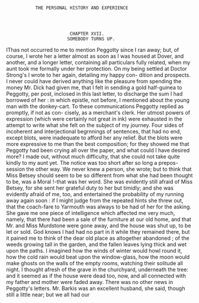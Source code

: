                THE PERSONAL HISTORY AND EXPERIENCE




                            CHAPTER XVII.
                           SOMEBODY TURNS UP.

   IThas not occurred to me to mention Peggotty since I ran away; but,
of course, I wrote her a letter almost as soon as I was housed at Dover,
and another, and a longer letter, containing all particulars fully related,
when my aunt took me formally under her protection. On my being
settled at Doctor Strong's I wrote to her again, detailing my happy con-
dition and prospects. I never could have derived anything like the
pleasure from spending the money Mr. Dick had given me, that I felt
in sending a gold half-guinea to Peggotty, per post, inclosed in this last
letter, to discharge the sum I had borrowed of her : in which epistle, not
before, I mentioned about the young man with the donkey-cart.
   To these communications Peggotty replied as promptly, if not as con-
cisely, as a merchant's clerk. Her utmost powers of expression (which
were certainly not great in ink) were exhausted in the attempt to write
what she felt on the subject of my journey. Four sides of incoherent and
interjectional begrnnings of sentences, that had no end, except blots, were
inadequate to afford her any relief. But the blots were more expressive
to me than the best composition; for they showed me that Peggotty had
been crying all over the paper, and what could I have desired more?
   I made out, without much difficulty, that she could not take quite
kindly to my aunt yet. The notice was too short after so long a prepos-
session the other way. We never knew a person, she wrote; but to
think that Miss Betsey should seem to be so different from what she had
been thought to be, was a Moral !-that was her word. She was evidently
still afraid of Miss Betsey, for she sent her grateful duty to her but timidly;
and she was evidently afraid of me, too, and entertained the probability of
my running away again soon : if I might judge from the repeated hints she
threw out, that the coach-fare to Yarmouth was always to be had of her
for the asking.
   She gave me one piece of intelligence which affected me very much,
namely, that there had been a sale of the furniture at our old home, and
that Mr. and Miss Murdstone were gone away, and the house was shut
up, to be let or sold. God knows I had had no part in it while they
remained there, but it pained me to think of the dear old place as
altogether abandoned ; of the weeds growing tall in the garden, and the
fallen leaves lying thick and wet upon the paths. I imagined how the
winds of winter would howl round it, how the cold rain would beat upon
the window-glass, how the moon would make ghosts on the walls of the
empty rooms, watching their solitude all night. I thought afresh of the
grave in the churchyard, underneath the tree: and it seemed as if the
house were dead too, now, and all connected with my father and mother
were faded away.
   There was no other news in Peggotty's letters. Mr. Barkis was an
excellent husband, she said, though still a little near; but we all had our
